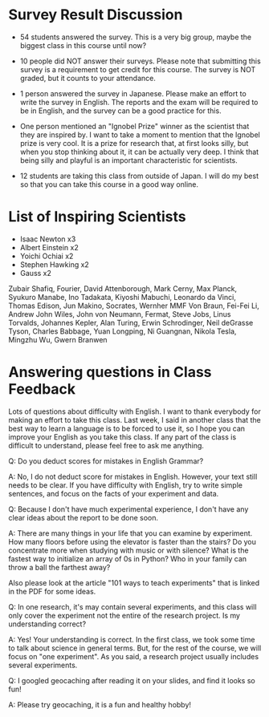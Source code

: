 # Survey Result Discussion
- 54 students answered the survey. This is a very big group, maybe the
biggest class in this course until now?

- 10 people did NOT answer their surveys. Please note that submitting this
survey is a requirement to get credit for this course. The survey is NOT
graded, but it counts to your attendance.

- 1 person answered the survey in Japanese. Please make an effort to write
the survey in English. The reports and the exam will be required to be in
English, and the survey can be a good practice for this.

- One person mentioned an "Ignobel Prize" winner as the scientist that they
are inspired by. I want to take a moment to mention that the Ignobel prize
is very cool. It is a prize for research that, at first looks silly, but
when you stop thinking about it, it can be actually very deep. I think
that being silly and playful is an important characteristic for scientists.

- 12 students are taking this class from outside of Japan. I will do my best
so that you can take this course in a good way online.

# List of Inspiring Scientists
- Isaac Newton x3
- Albert Einstein x2
- Yoichi Ochiai x2
- Stephen Hawking x2
- Gauss x2

Zubair Shafiq, Fourier, David Attenborough, Mark Cerny, Max Planck,
Syukuro Manabe, Ino Tadakata, Kiyoshi Mabuchi, Leonardo da Vinci, Thomas Edison,
Jun Makino, Socrates, Wernher MMF Von Braun, Fei-Fei Li, Andrew John Wiles,
John von Neumann, Fermat, Steve Jobs, Linus Torvalds, Johannes Kepler,
Alan Turing, Erwin Schrodinger, Neil deGrasse Tyson, Charles Babbage,
Yuan Longping, Ni Guangnan, Nikola Tesla, Mingzhu Wu, Gwern Branwen

# Answering questions in Class Feedback
Lots of questions about difficulty with English. I want to thank everybody for
making an effort to take this class. Last week, I said in another class that the
best way to learn a language is to be forced to use it, so I hope you can improve
your English as you take this class. If any part of the class is difficult to
understand, please feel free to ask me anything.

Q: Do you deduct scores for mistakes in English Grammar?

A: No, I do not deduct score for mistakes in English. However, your text still
needs to be clear. If you have difficulty with English, try to write simple
sentences, and focus on the facts of your experiment and data.

Q: Because I don't have much experimental experience, I don't have any clear
ideas about the report to be done soon.

A: There are many things in your life that you can examine by experiment.
How many floors before using the elevator is faster than the stairs?
Do you concentrate more when studying with music or with silence? What is the
fastest way to initialize an array of 0s in Python? Who in your family can
throw a ball the farthest away?

Also please look at the article "101 ways to teach experiments" that is linked
in the PDF for some ideas.

Q: In one research, it's may contain several experiments, and this class will
only cover the experiment not the entire of the research project. Is my
understanding correct?

A: Yes! Your understanding is correct. In the first class, we took some
time to talk about science in general terms. But, for the rest of the course,
we will focus on "one experiment". As you said, a research project usually
includes several experiments.

Q: I googled geocaching after reading it on your slides, and find it looks so fun!

A: Please try geocaching, it is a fun and healthy hobby!
